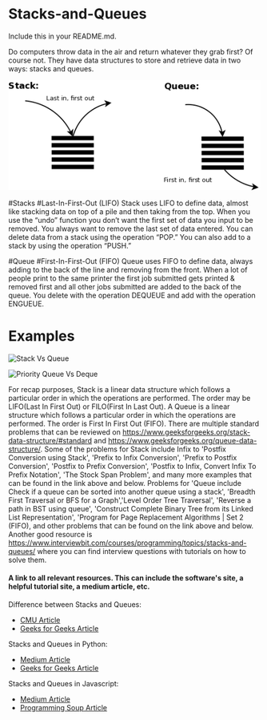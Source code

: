 # Stacks-and-Queues

Include this in your README.md.

Do computers throw data in the air and return whatever they grab first? Of course not.  They have data structures to store and retrieve data in two ways: stacks and queues.  

![](2020-08-18-17-12-30.png)

#Stacks
#Last-In-First-Out (LIFO)
Stack uses LIFO to define data, almost like stacking data on top of a pile and then taking from the top.  When you use the “undo” function you don’t want the first set of data you input to be removed.  You always want to remove the last set of data entered.  You can delete data from a stack using the operation “POP.”  You can also add to a stack by using the operation “PUSH.”

#Queue
#First-In-First-Out (FIFO)
Queue uses FIFO to define data, always adding to the back of the line and removing from the front.  When a lot of people print to the same printer the first job submitted gets printed & removed first and all other jobs submitted are added to the back of the queue.  You delete with the operation DEQUEUE and add with the operation ENGUEUE.

# Examples

![Stack Vs Queue](https://i.imgur.com/T4YX5cf.png)

![Priority Queue Vs Deque](https://i.imgur.com/xIH24FF.png)

 For recap purposes, Stack is a linear data structure which follows a particular order in which the operations are performed. The order may be LIFO(Last In First Out) or FILO(First In Last Out). A Queue is a linear structure which follows a particular order in which the operations are performed. The order is First In First Out (FIFO). There are multiple standard problems that can be reviewed on https://www.geeksforgeeks.org/stack-data-structure/#standard and https://www.geeksforgeeks.org/queue-data-structure/. Some of the problems for Stack include Infix to 'Postfix Conversion using Stack', 'Prefix to Infix Conversion', 'Prefix to Postfix Conversion', 'Postfix to Prefix Conversion', 'Postfix to Infix, Convert Infix To Prefix Notation', 'The Stock Span Problem', and many more examples that can be found in the link above and below. Problems for 'Queue include Check if a queue can be sorted into another queue using a stack', 'Breadth First Traversal or BFS for a Graph','Level Order Tree Traversal', 'Reverse a path in BST using queue', 'Construct Complete Binary Tree from its Linked List Representation', 'Program for Page Replacement Algorithms | Set 2 (FIFO), and other problems that can be found on the link above and below. Another good resource is https://www.interviewbit.com/courses/programming/topics/stacks-and-queues/ where you can find interview questions with tutorials on how to solve them.


#### A link to all relevant resources. This can include the software's site, a helpful tutorial site, a medium article, etc.

Difference between Stacks and Queues:
* [CMU Article](https://www.cs.cmu.edu/~adamchik/15-121/lectures/Stacks%20and%20Queues/Stacks%20and%20Queues.html)
* [Geeks for Geeks Article](https://www.geeksforgeeks.org/difference-between-stack-and-queue-data-structures/)

Stacks and Queues in Python:
* [Medium Article](https://medium.com/@kojinoshiba/data-structures-in-python-series-2-stacks-queues-8e2a1703d67b)
* [Geeks for Geeks Article](https://www.geeksforgeeks.org/stack-and-queues-in-python/)

Stacks and Queues in Javascript:
* [Medium Article](https://medium.com/javascript-in-plain-english/javascript-what-are-stack-and-queue-79df7af5a566)
* [Programming Soup Article](https://programmingsoup.com/stack-and-queue-in-javascript)
